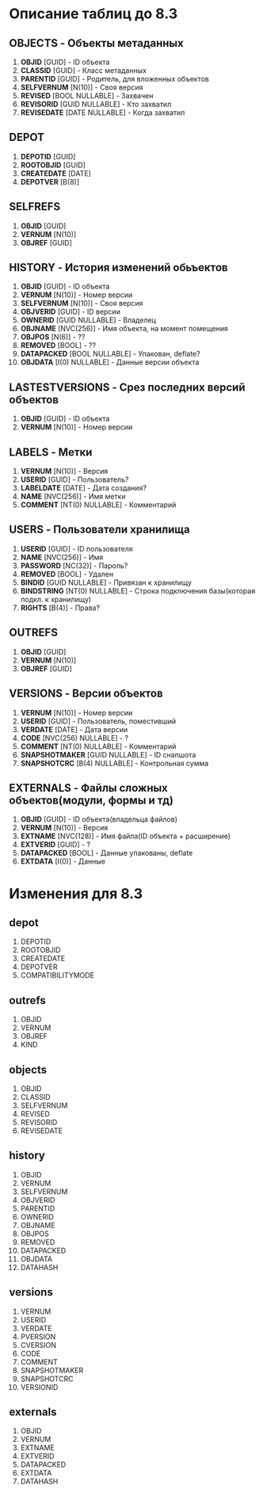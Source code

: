 # Описание таблиц до 8.3

## OBJECTS - Объекты метаданных

1. **OBJID** [GUID] - ID объекта
1. **CLASSID** [GUID] - Класс метаданных
1. **PARENTID** [GUID] - Родитель, для вложенных объектов
1. **SELFVERNUM** [N(10)] - Своя версия
1. **REVISED** [BOOL NULLABLE] - Захвачен
1. **REVISORID** [GUID NULLABLE] - Кто захватил
1. **REVISEDATE** [DATE NULLABLE] - Когда захватил

## DEPOT
1. **DEPOTID** [GUID]
1. **ROOTOBJID** [GUID]
1. **CREATEDATE** [DATE]
1. **DEPOTVER** [B(8)]

## SELFREFS
1. **OBJID** [GUID]
1. **VERNUM** [N(10)]
1. **OBJREF** [GUID]

## HISTORY - История изменений обьъектов
1. **OBJID** [GUID] - ID объекта
1. **VERNUM** [N(10)] - Номер версии
1. **SELFVERNUM** [N(10)] - Своя версия
1. **OBJVERID** [GUID] - ID версии
1. **OWNERID** [GUID NULLABLE] - Владелец
1. **OBJNAME** [NVC(256)] - Имя объекта, на момент помещения
1. **OBJPOS** [N(6)] - ??
1. **REMOVED** [BOOL] - ??
1. **DATAPACKED** [BOOL NULLABLE] - Упакован, deflate?
1. **OBJDATA** [I(0) NULLABLE] - Данные версии объекта

## LASTESTVERSIONS - Срез последних версий объектов
1. **OBJID** [GUID] - ID объекта
1. **VERNUM** [N(10)] - Номер версии

## LABELS - Метки
1. **VERNUM** [N(10)] - Версия
1. **USERID** [GUID] - Пользователь?
1. **LABELDATE** [DATE] - Дата создания?
1. **NAME** [NVC(256)] - Имя метки
1. **COMMENT** [NT(0) NULLABLE] - Комментарий

## USERS - Пользователи хранилища
1. **USERID** [GUID] - ID пользователя
1. **NAME** [NVC(256)] - Имя
1. **PASSWORD** [NC(32)] - Пароль?
1. **REMOVED** [BOOL] - Удален
1. **BINDID** [GUID NULLABLE] - Привязан к хранилищу
1. **BINDSTRING** [NT(0) NULLABLE] - Строка подключения базы(которая подкл. к хранилищу)
1. **RIGHTS** [B(4)] - Права?

## OUTREFS
1. **OBJID** [GUID]
1. **VERNUM** [N(10)]
1. **OBJREF** [GUID]

## VERSIONS - Версии объектов
1. **VERNUM** [N(10)] - Номер версии
1. **USERID** [GUID] - Пользователь, поместивший
1. **VERDATE** [DATE] - Дата версии
1. **CODE** [NVC(256) NULLABLE] - ?
1. **COMMENT** [NT(0) NULLABLE] - Комментарий
1. **SNAPSHOTMAKER** [GUID NULLABLE] - ID снапшота
1. **SNAPSHOTCRC** [B(4) NULLABLE] - Контрольная сумма

## EXTERNALS - Файлы сложных объектов(модули, формы и тд)
1. **OBJID** [GUID] - ID объекта(владельца файлов)
1. **VERNUM** [N(10)] - Версия
1. **EXTNAME** [NVC(128)] - Имя файла(ID объекта + расширение)
1. **EXTVERID** [GUID] - ?
1. **DATAPACKED** [BOOL] - Данные упакованы, deflate
1. **EXTDATA** [I(0)] - Данные


# Изменения для 8.3

## depot
1. DEPOTID
1. ROOTOBJID
1. CREATEDATE
1. DEPOTVER
1. COMPATIBILITYMODE

## outrefs
1. OBJID
1. VERNUM
1. OBJREF
1. KIND

## objects
1. OBJID
1. CLASSID
1. SELFVERNUM
1. REVISED
1. REVISORID
1. REVISEDATE

## history
1. OBJID
1. VERNUM
1. SELFVERNUM
1. OBJVERID
1. PARENTID
1. OWNERID
1. OBJNAME
1. OBJPOS
1. REMOVED
1. DATAPACKED
1. OBJDATA
1. DATAHASH

## versions
1. VERNUM
1. USERID
1. VERDATE
1. PVERSION
1. CVERSION
1. CODE
1. COMMENT
1. SNAPSHOTMAKER
1. SNAPSHOTCRC
1. VERSIONID

## externals
1. OBJID
1. VERNUM
1. EXTNAME
1. EXTVERID
1. DATAPACKED
1. EXTDATA
1. DATAHASH